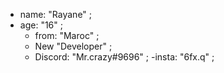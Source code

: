 - name: "Rayane" ;
 - age: "16" ;
   - from: "Maroc" ;
    - New "Developer" ;
     - Discord: "Mr.crazy#9696" ;
      -insta: "6fx.q" ;
